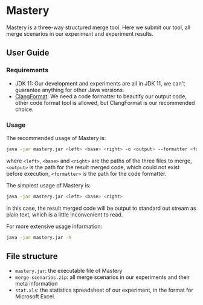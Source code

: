 # Mastery

Mastery is a three-way structured merge tool. Here we submit our tool, all merge scenarios in our experiment and experiment results.

## User Guide

### Requirements

- JDK 11: Our development and experiments are all in JDK 11, we can't guarantee anything for other Java versions. 
- [ClangFormat](https://clang.llvm.org/docs/ClangFormat.html): We need a code formatter to beautify our output code, other code format tool is allowed, but ClangFormat is our recommended choice.

### Usage

The recommended usage of Mastery is:

```bash
java -jar mastery.jar <left> <base> <right> -o <output> --formatter <formatter>
```

where `<left>`, `<base>` and `<right>` are the paths of the three files to merge, `<output>` is the path for the result merged code, which could not exist before execution, `<formatter>` is the path for the code formatter.

The simplest usage of Mastery is:
```bash
java -jar mastery.jar <left> <base> <right>
```
In this case, the result merged code will be output to standard out stream as plain text, which is a little inconvenient to read.

For more extensive usage information:
```bash
java -jar mastery.jar -h
```

## File structure

- `mastery.jar`: the executable file of Mastery
- `merge-scenarios.zip`: all merge scenarios in our experiments and their meta information
- `stat.xls`: the statistics spreadsheet of our experiment, in the format for Microsoft Excel.